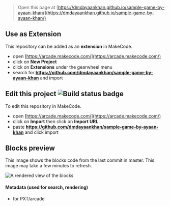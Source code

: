  


> Open this page at [https://dmdayaankhan.github.io/sample-game-by-ayaan-khan/](https://dmdayaankhan.github.io/sample-game-by-ayaan-khan/)

## Use as Extension

This repository can be added as an **extension** in MakeCode.

* open [https://arcade.makecode.com/](https://arcade.makecode.com/)
* click on **New Project**
* click on **Extensions** under the gearwheel menu
* search for **https://github.com/dmdayaankhan/sample-game-by-ayaan-khan** and import

## Edit this project ![Build status badge](https://github.com/dmdayaankhan/sample-game-by-ayaan-khan/workflows/MakeCode/badge.svg)

To edit this repository in MakeCode.

* open [https://arcade.makecode.com/](https://arcade.makecode.com/)
* click on **Import** then click on **Import URL**
* paste **https://github.com/dmdayaankhan/sample-game-by-ayaan-khan** and click import

## Blocks preview

This image shows the blocks code from the last commit in master.
This image may take a few minutes to refresh.

![A rendered view of the blocks](https://github.com/dmdayaankhan/sample-game-by-ayaan-khan/raw/master/.github/makecode/blocks.png)

#### Metadata (used for search, rendering)

* for PXT/arcade
<script src="https://makecode.com/gh-pages-embed.js"></script><script>makeCodeRender("{{ site.makecode.home_url }}", "{{ site.github.owner_name }}/{{ site.github.repository_name }}");</script>
